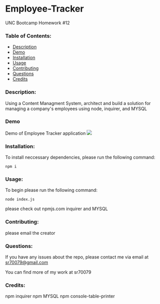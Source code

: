 # Employee-Tracker

UNC Bootcamp Homework #12




### Table of Contents:
* [Description](#description)
* [Demo](#demo)
* [Installation](#installation)
* [Usage](#usage)
* [Contributing](#contributing)
* [Questions](#questions)
* [Credits](#credits)


### Description: 

Using a Content Managment System, architect and build a solution for managing a company's employees using node, inquirer, and MYSQL

### Demo

Demo of Employee Tracker application
<img src="assets/employee-tracker.gif">

### Installation: 

To install neccessary dependencies, please run the following command:

```
npm i
```

### Usage: 

To begin please run the following command:

```
node index.js 
```

please check out npmjs.com inquirer and MYSQL


### Contributing: 

please email the creator


### Questions: 

If you have any issues about the repo, please contact me via email at sr70079@gmail.com

You can find more of my work at sr70079

### Credits: 

npm inquirer
npm MYSQL
npm console-table-printer



